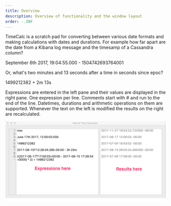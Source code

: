 ```yaml
---
title: Overview
description: Overview of functionality and the window layout
order: -.INF
---
```


TimeCalc is a scratch pad for converting between various date formats and making calculations with dates
and durations. For example how far apart are the date from a Kibana log
message and the timesamp of a Cassandra column?

September 6th 2017, 19:04:55.000 - 1504742693764001

Or, what's two minutes and 13 seconds after a time in seconds since epoc?

1499212382 + 2m 13s

Expressions are entered in the left pane and their values are displayed in the right pane. One
expression per line. Comments start with # and run to the end of the line. Datetimes, durations and arithmetic
operations on them are supported. Whenever the text on the left is modified the results on the right are
recalculated.


![Main Screen](TimeCalcOverview.png)
